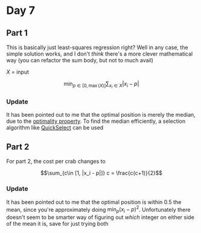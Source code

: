 # Day 7
## Part 1

This is basically just least-squares regression right? Well in any case, the simple solution works, and I don't *think* there's a more clever mathematical way (you can refactor the sum body, but not to much avail)

$X$ = input

$$\min_{p\in [0, \max(X)]} \sum_{x_i\in X} |x_i - p|$$

### Update

It has been pointed out to me that the optimal position is merely the median, due to the [optimality property](https://en.wikipedia.org/wiki/Median#Optimality_property). To find the median efficiently, a selection algorithm like [QuickSelect](https://en.wikipedia.org/wiki/Quickselect) can be used

## Part 2

For part 2, the cost per crab changes to

$$\sum_{c\in [1, |x_i - p|]} c = \frac{c(c+1)}{2}$$

### Update

It has been pointed out to me that the optimal position is within 0.5 the mean, since you're approximately doing $\min_p (x_i - p)^2$. Unfortunately there doesn't seem to be smarter way of figuring out *which* integer on either side of the mean it is, save for just trying both